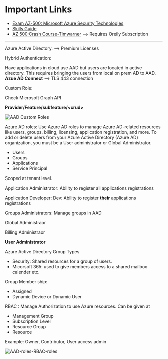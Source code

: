 # Important Links
* [Exam AZ-500: Microsoft Azure Security Technologies](https://docs.microsoft.com/en-us/learn/certifications/exams/az-500)
* [Skills Guide](https://query.prod.cms.rt.microsoft.com/cms/api/am/binary/RE3VC70)
* [AZ 500:Crash Course-Timwarner](https://learning.oreilly.com/live-events/exam-az-500-microsoft-azure-security-technologies-crash-course/0636920360612/0636920056763/) --> Requires Oreily Subscription

---

Azure Active Directory. --> Premium Licenses

Hybrid Authentication: 

Have applications in cloud use  AAD but users are located in active directory.  This requires bringing the users from local on prem AD to AAD. **Azue AD Connect**  --> TLS 443 connection



Custom Role:

Check Microsoft Graph API


**Provider/Feature/subfeature/\<crud\>**

![AAD Custom Roles](img/AAD-Custom-Roles.PNG)

Azure AD roles: Use Azure AD roles to manage Azure AD-related resources like users, groups, billing, licensing, application registration, and more. To add or delete users from your Azure Active Directory (Azure AD) organization, you must be a User administrator or Global Administrator.


* Users
* Groups
* Applications
* Service Principal

Scoped at tenant level.

Application Administrator: Ability to register all applications registrations

Application Developer: Dev: Ability to register **their** applications registrations

Groups Administrators: Manage groups in AAD

Global Administraor

Billing Administraor

**User Administrator**

Azure Active Directory Group Types
* Security: Shared resources for a group of users.
* Micorsoft 365: used to give members access to a shared mailbox calender etc.

Group Member ship:
*  Assigned
* Dynamic Device or Dynamic User

RBAC : Manage Authorization to use Azure resources. Can be given at

* Management Group
* Subscription Level
* Resource Group
* Resource

Example: Owner, Contributor, User access admin


![AAD-roles-RBAC-roles](img/AAD-roles-RBAC-roles.png)























